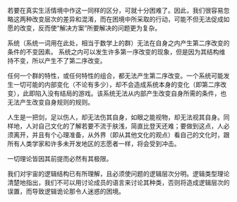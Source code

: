 若要在真实生活情境中作这一同样的区分，可就十分困难了。因此，我们很容易忽略这两种改变层次的差异和混淆，而在困境中所采取的行动，可能不但无法促成如愿的改变，反而使“解决方案”所要解决的问题更为复杂。


系统（系统一词用在此处，相当于数学上的群）无法在自身之内产生第二序改变的条件的不变因素。
系统之内可以发生许多第一序改变的现象，但是因为其结构维持不变，所以产生不了第二序改变。

任何一个群的特性，或任何特性的组合，都无法产生第二序改变。一个系统可能发生一切可能的内部变化（不论有多少），却不会造成系统本身的变化（即第二序改变），此即陷入没有结局的游戏。该系统无法从内部产生改变自身所需的条件，也无法产生改变自身规则的规则。

人生是一把剑，足以伤人，却无法伤其自身，如眼之能视物，却无法视其自身。同样地，人对自己文化的了解若要不流于肤浅，简直比登天还难；要做到这点，人必须离开，并且有个心理准备，从外界（即从其他文化的观点）看自己的文化时，跟所有人类学家和许多未开发地区的志愿者一样，将会受到冲击。

一切理论皆因其前提而必然有其极限。

我们对宇宙的逻辑结构已有所理解，且必须使问题的逻辑层次分明。逻辑类型理论清楚地指出，我们不可以用讨论成员的语言来讨论其种类，否则将造成逻辑层次的误置，而导致逻辑诡论那令人迷惑的困境。




